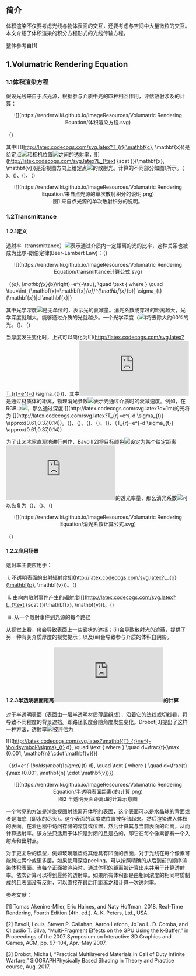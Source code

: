 ## 简介

体积渲染不仅要考虑光线与物体表面的交互，还要考虑与空间中大量微粒的交互。本文介绍了体积渲染的积分方程形式的光线传输方程。

整体参考自[1]

## 1.Volumatric Rendering Equation

### 1.1体积渲染方程

假设光线来自于点光源，根据参与介质中光的四种相互作用，评估散射涉及的计算：

<div align=center>![](https://renderwiki.github.io/ImageResources/Volumatric Rendering Equation/体积渲染方程.svg)</div>

（<math>L_{i}(\mathbf{c},-\mathbf{v})=T_{r}(\mathbf{c}, \mathbf{p}) L_{o}(\mathbf{p}, \mathbf{v})+\int_{t=0}^{\|\mathbf{p}-\mathbf{c}\|} T_{r}(\mathbf{c}, \mathbf{c}-\mathbf{v} t) L_{\text {scat }}(\mathbf{c}-\mathbf{v} t, \mathbf{v}) \sigma_{s} d t</math>）

其中![](http://latex.codecogs.com/svg.latex?T_{r}(\mathbf{c}, \mathbf{x}))是给定点![](http://latex.codecogs.com/svg.latex?\mathbf{x})和相机位置![](http://latex.codecogs.com/svg.latex?\mathbf{c})之间的透射率，![](http://latex.codecogs.com/svg.latex?L_{\text {scat }}(\mathbf{x}, \mathbf{v}))是沿视图方向上给定点![](http://latex.codecogs.com/svg.latex?\mathbf{x})的散射光。计算的不同部分如图1所示。（<math>T_{r}(\mathbf{c}, \mathbf{x})</math>)、(<math>x</math>)、(<math>c</math>)、（<math>L_{\text {scat }}(\mathbf{x}, \mathbf{v})</math>)

<div align=center>![](https://renderwiki.github.io/ImageResources/Volumatric Rendering Equation/来自点光源的单次散射积分的说明.png)</div>

<center>图1 来自点光源的单次散射积分的说明。 </center>

### 1.2Transmittance

#### 1.2.1定义

透射率（transmittance）![](http://latex.codecogs.com/svg.latex?T_{r})表示通过介质内一定距离的光的比率，这种关系也被成为比尔-朗伯定律(Beer-Lambert Law)：（<math>T_{r}</math>)

<div align=center>![](https://renderwiki.github.io/ImageResources/Volumatric Rendering Equation/transmittance计算公式.svg)</div>

（<math>T_{r}\left(\mathbf{x}_{a}, \mathbf{x}_{b}\right)=e^{-\tau}, \quad \text { where } \quad \tau=\int_{\mathbf{x}=\mathbf{x}_{a}}^{\mathbf{x}_{b}} \sigma_{t}(\mathbf{x})\|d \mathbf{x}\|</math>）

其中光学深度![](http://latex.codecogs.com/svg.latex?\tau)是无单位的，表示光的衰减量。消光系数或穿过的距离越大，光学深度就越大，能够通过介质的光就越少。一个光学深度（![](http://latex.codecogs.com/svg.latex?\tau=1))将去除大约60%的光。（<math>\tau</math>)、（<math>\tau=1</math>)

当厚度发生变化时，上式可以简化为![](http://latex.codecogs.com/svg.latex?T_{r}=e^{-d \sigma_{t}})，其中![](http://latex.codecogs.com/svg.latex?d)是通过材质体的距离，物理消光参数![](http://latex.codecogs.com/svg.latex?\sigma_{t})表示光通过介质时的衰减速度。例如，在RGB中![](http://latex.codecogs.com/svg.latex?\sigma_{t}=(0.5,1,2))，那么通过深度![](http://latex.codecogs.com/svg.latex?d=1m)的光将为![](http://latex.codecogs.com/svg.latex?T_{r}=e^{-d \sigma_{t}} \approx(0.61,0.37,0.14))。（<math>T_{r}=e^{-d \sigma_{t}}</math>)、（<math>d</math>)、（<math>\sigma_{t}</math>)、（<math>\sigma_{t}=(0.5,1,2)</math>)、（<math>d=1m</math>)、（T_{r}=e^{-d \sigma_{t}} \approx(0.61,0.37,0.14))

为了让艺术家直观地进行创作，Bavoil[2]将目标颜色![](http://latex.codecogs.com/svg.latex?t_{c})设定为某个给定距离![](http://latex.codecogs.com/svg.latex?d)的透光率量，那么消光系数![](http://latex.codecogs.com/svg.latex?\sigma_{t})可以恢复为（<math>t_{c}</math>)、（<math>d</math>)、（<math>\sigma_{t}</math>)

<div align=center>![](https://renderwiki.github.io/ImageResources/Volumatric Rendering Equation/消光系数计算公式.svg)</div>

（<math>\sigma_{t}=\frac{-\log \left(\mathbf{t}_{c}\right)}{d}</math>）

#### 1.2.2应用场景

透射率主要应用于：

​        i.     不透明表面的出射辐射度![](http://latex.codecogs.com/svg.latex?L_{o}(\mathbf{p}, \mathbf{v}))。（<math>L_{o}(\mathbf{p}, \mathbf{v})</math>)

​        ii.     由向内散射事件产生的辐射度![](http://latex.codecogs.com/svg.latex?L_{\text {scat }}(\mathbf{x}, \mathbf{v}))。（<math>L_{\text {scat }}(\mathbf{x}, \mathbf{v})</math>)

​         iii.      从一个散射事件到光源的每个路径

从视觉上看，(i)会导致表面上一些雾状的遮挡；(ii)会导致散射光的遮蔽，提供了另一种有关介质厚度的视觉提示；以及(iii)会导致参与介质的体积自阴影。

#### 1.2.3半透明表面距离![](http://latex.codecogs.com/svg.latex?d)的计算

对于半透明表面（表面由一层半透明材质薄层组成），沿着它的法线或切线看，将导致不同程度的背景遮挡。即路径长度会随角度发生变化。Drobot[3]提出了这样一种方法，透射率![](http://latex.codecogs.com/svg.latex?T_{r})被评估为

![](http://latex.codecogs.com/svg.latex?\mathbf{T}_{r}=e^{-\boldsymbol{\sigma}_{t} d}, \quad \text { where } \quad d=\frac{t}{\max (0.001, \mathbf{n} \cdot \mathbf{v})})

（<math>\mathbf{T}_{r}=e^{-\boldsymbol{\sigma}_{t} d}, \quad \text { where } \quad d=\frac{t}{\max (0.001, \mathbf{n} \cdot \mathbf{v})}</math>）

<div align=center>![](https://renderwiki.github.io/ImageResources/Volumatric Rendering Equation/半透明表面距离d的计算.png)</div>

<center>图2 半透明表面距离d的计算示意图 </center>

一个常见的方法是渲染视图射线离开体积的表面，这个表面可以是水晶球的背面或者是海底（即水的尽头）。这个表面的深度或位置被存储起来。然后渲染进入体积的表面。在着色器中访问存储的深度或位置，然后计算其与当前表面的距离，从而计算透射率。该方法只适用于体积是封闭的且是凸的，即它在每个像素都有一个入射点和出射点。

对于更复杂的模型，例如玻璃雕塑或其他具有凹面的表面，对于光线在每个像素可能跨过两个或更多层。如果使用深度peeling，可以按照精确的从后到前的顺序渲染体积表面。当每个正面被渲染时，通过体积的距离被计算出来并用于计算透射率。依次计算可以得到最终的透射率。如果所有体积都是由相同浓度的相同材质制成的且表面没有反射，可以直接在最后用距离之和计算一次透射率。

参考文献：

[1] Tomas Akenine-Mller, Eric Haines, and Naty Hoffman. 2018. Real-Time Rendering, Fourth Edition (4th. ed.). A. K. Peters, Ltd., USA.

[2] Bavoil, Louis, Steven P. Callahan, Aaron Lefohn, Jo˜ao L. D. Comba, and Cl´audio T. Silva, “Multi-Fragment Effects on the GPU Using the k-Buffer,” in Proceedings of the 2007 Symposium on Interactive 3D Graphics and Games, ACM, pp. 97–104, Apr.–May 2007.

[3] Drobot, Micha l, “Practical Multilayered Materials in Call of Duty Infinite Warfare,” SIGGRAPHPhysically Based Shading in Theory and Practice course, Aug. 2017. 
